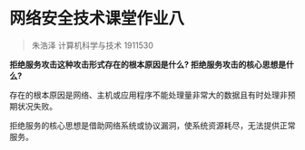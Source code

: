 # 网络安全技术课堂作业八
> 朱浩泽 计算机科学与技术 1911530

**拒绝服务攻击这种攻击形式存在的根本原因是什么? 拒绝服务攻击的核心思想是什么?**

存在的根本原因是网络、主机或应用程序不能处理量非常大的数据且有时处理非预期状况失败。

拒绝服务的核心思想是借助网络系统或协议漏洞，使系统资源耗尽，无法提供正常服务。
